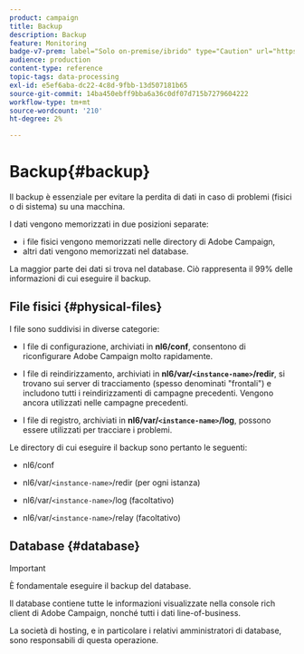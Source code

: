 ```yaml
---
product: campaign
title: Backup
description: Backup
feature: Monitoring
badge-v7-prem: label="Solo on-premise/ibrido" type="Caution" url="https://experienceleague.adobe.com/docs/campaign-classic/using/installing-campaign-classic/architecture-and-hosting-models/hosting-models-lp/hosting-models.html?lang=it" tooltip="Applicabile solo alle distribuzioni on-premise e ibride"
audience: production
content-type: reference
topic-tags: data-processing
exl-id: e5ef6aba-dc22-4c8d-9fbb-13d507181b65
source-git-commit: 14ba450ebff9bba6a36c0df07d715b7279604222
workflow-type: tm+mt
source-wordcount: '210'
ht-degree: 2%

---
```


# Backup{#backup}

Il backup è essenziale per evitare la perdita di dati in caso di problemi (fisici o di sistema) su una macchina.

I dati vengono memorizzati in due posizioni separate:

* i file fisici vengono memorizzati nelle directory di Adobe Campaign,
* altri dati vengono memorizzati nel database.

La maggior parte dei dati si trova nel database. Ciò rappresenta il 99% delle informazioni di cui eseguire il backup.

## File fisici {#physical-files}

I file sono suddivisi in diverse categorie:

* I file di configurazione, archiviati in **nl6/conf**, consentono di riconfigurare Adobe Campaign molto rapidamente.

* I file di reindirizzamento, archiviati in **nl6/var/`<instance-name>`/redir**, si trovano sui server di tracciamento (spesso denominati &quot;frontali&quot;) e includono tutti i reindirizzamenti di campagne precedenti. Vengono ancora utilizzati nelle campagne precedenti.

* I file di registro, archiviati in **nl6/var/`<instance-name>`/log**, possono essere utilizzati per tracciare i problemi.

Le directory di cui eseguire il backup sono pertanto le seguenti:

* nl6/conf

* nl6/var/`<instance-name>`/redir (per ogni istanza)

* nl6/var/`<instance-name>`/log (facoltativo)

* nl6/var/`<instance-name>`/relay (facoltativo)


## Database {#database}

>[!IMPORTANT]
>
>È fondamentale eseguire il backup del database.


Il database contiene tutte le informazioni visualizzate nella console rich client di Adobe Campaign, nonché tutti i dati line-of-business.

La società di hosting, e in particolare i relativi amministratori di database, sono responsabili di questa operazione.
